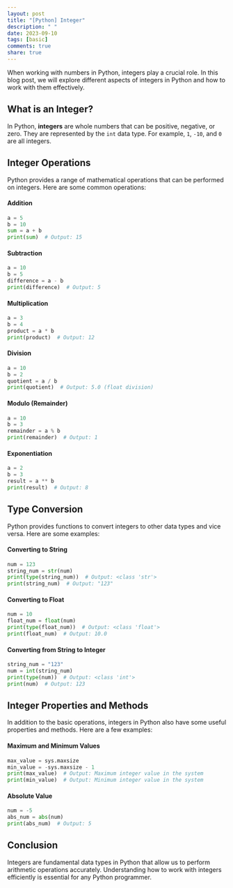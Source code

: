 ```yaml
---
layout: post
title: "[Python] Integer"
description: " "
date: 2023-09-10
tags: [basic]
comments: true
share: true
---
```


When working with numbers in Python, integers play a crucial role. In this blog post, we will explore different aspects of integers in Python and how to work with them effectively.

## What is an Integer?

In Python, **integers** are whole numbers that can be positive, negative, or zero. They are represented by the `int` data type. For example, `1`, `-10`, and `0` are all integers.

## Integer Operations

Python provides a range of mathematical operations that can be performed on integers. Here are some common operations:

#### Addition
```python
a = 5
b = 10
sum = a + b
print(sum)  # Output: 15
```

#### Subtraction
```python
a = 10
b = 5
difference = a - b
print(difference)  # Output: 5
```

#### Multiplication
```python
a = 3
b = 4
product = a * b
print(product)  # Output: 12
```

#### Division
```python
a = 10
b = 2
quotient = a / b
print(quotient)  # Output: 5.0 (float division)
```

#### Modulo (Remainder)
```python
a = 10
b = 3
remainder = a % b
print(remainder)  # Output: 1
```

#### Exponentiation
```python
a = 2
b = 3
result = a ** b
print(result)  # Output: 8
```

## Type Conversion

Python provides functions to convert integers to other data types and vice versa. Here are some examples:

#### Converting to String
```python
num = 123
string_num = str(num)
print(type(string_num))  # Output: <class 'str'>
print(string_num)  # Output: "123"
```

#### Converting to Float
```python
num = 10
float_num = float(num)
print(type(float_num))  # Output: <class 'float'>
print(float_num)  # Output: 10.0
```

#### Converting from String to Integer
```python
string_num = "123"
num = int(string_num)
print(type(num))  # Output: <class 'int'>
print(num)  # Output: 123
```

## Integer Properties and Methods

In addition to the basic operations, integers in Python also have some useful properties and methods. Here are a few examples:

#### Maximum and Minimum Values
```python
max_value = sys.maxsize
min_value = -sys.maxsize - 1
print(max_value)  # Output: Maximum integer value in the system
print(min_value)  # Output: Minimum integer value in the system
```

#### Absolute Value
```python
num = -5
abs_num = abs(num)
print(abs_num)  # Output: 5
```

## Conclusion

Integers are fundamental data types in Python that allow us to perform arithmetic operations accurately. Understanding how to work with integers efficiently is essential for any Python programmer.